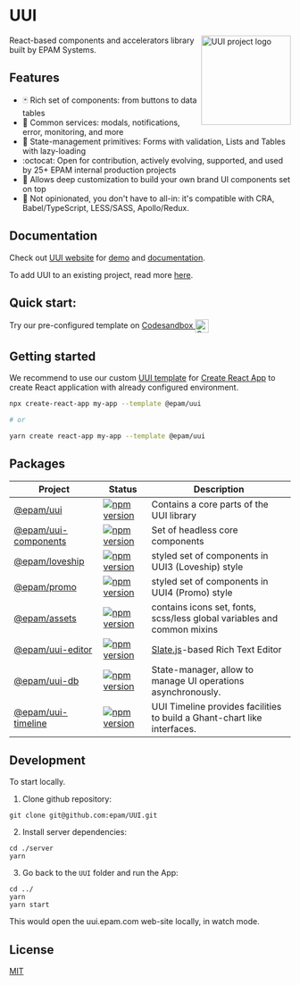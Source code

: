 # UUI
<img align="right" width="160" height="160"
     alt="UUI project logo"
     src="https://static.cdn.epam.com/uploads/690afa39a93c88c4dd13758fe1d869d5/EPM-UUI/Images/uui-logo-readme.svg">

React-based components and accelerators library built by EPAM Systems.

## Features

- :black_joker: Rich set of components: from buttons to data tables
- :rocket: Common services: modals, notifications, error, monitoring, and more
- :wrench: State-management primitives: Forms with validation, Lists and Tables with lazy-loading
- :octocat: Open for contribution, actively evolving, supported, and used by 25+ EPAM internal production projects
- :lipstick: Allows deep customization to build your own brand UI components set on top
- :memo: Not opinionated, you don't have to all-in: it's compatible with CRA, Babel/TypeScript, LESS/SASS, Apollo/Redux.

## Documentation

Check out [UUI website](https://uui.epam.com) for [demo](https://uui.epam.com/demo) and [documentation](https://uui.epam.com/documents?id=overview&mode=doc&skin=UUI4_promo).

To add UUI to an existing project, read more [here](https://uui.epam.com/documents?id=gettingStarted).

## Quick start:

Try our pre-configured template on
    <a href="https://codesandbox.io/s/uui-w4i61" target="_blank">
        Codesandbox
        <img
            width="24"
            height="24"
            alt="Codesandbox"
            align="center"
            src="https://camo.githubusercontent.com/ccf186cd931b6a61cf49bd0a3aeacb2d73be7e91210453571bdcf9f5b1057173/687474703a2f2f63646e2e656d6265642e6c792f70726f7669646572732f6c6f676f732f636f646573616e64626f782e706e67"
        />
    </a>

## Getting started

We recommend to use our custom [UUI template](https://www.npmjs.com/package/@epam/cra-template-uui) for [Create React App](https://reactjs.org/docs/create-a-new-react-app.html) to create React application with already configured environment.

```sh
npx create-react-app my-app --template @epam/uui

# or

yarn create react-app my-app --template @epam/uui
```

## Packages

| Project | Status | Description |
|---------|--------|-------------|
| [@epam/uui](https://github.com/epam/UUI/tree/main/uui)          | [![npm version](https://badge.fury.io/js/@epam%2Fuui.svg)](https://www.npmjs.com/package/@epam%2Fuui) | Contains a core parts of the UUI library |
| [@epam/uui-components](https://github.com/epam/UUI/tree/main/uui-components)          | [![npm version](https://badge.fury.io/js/@epam%2Fuui-components.svg)](https://www.npmjs.com/package/@epam%2Fuui-components) | Set of headless core components |
| [@epam/loveship](https://github.com/epam/UUI/tree/main/loveship)          | [![npm version](https://badge.fury.io/js/@epam%2Floveship.svg)](https://www.npmjs.com/package/@epam%2Floveship) | styled set of components in UUI3 (Loveship) style |
| [@epam/promo](https://github.com/epam/UUI/tree/main/epam-promo)          | [![npm version](https://badge.fury.io/js/@epam%2Fpromo.svg)](https://www.npmjs.com/package/@epam%2Fpromo) | styled set of components in UUI4 (Promo) style |
| [@epam/assets](https://github.com/epam/UUI/tree/main/epam-assets)          | [![npm version](https://badge.fury.io/js/@epam%2Fassets.svg)](https://www.npmjs.com/package/@epam%2Fassets) |  contains icons set, fonts, scss/less global variables and common mixins |
| [@epam/uui-editor](https://github.com/epam/UUI/tree/main/uui-editor)          | [![npm version](https://badge.fury.io/js/@epam%2Fuui-editor.svg)](https://www.npmjs.com/package/@epam%2Fuui-editor) | [Slate.js](https://www.slatejs.org/)-based Rich Text Editor |
| [@epam/uui-db](https://github.com/epam/UUI/tree/main/uui-db)          | [![npm version](https://badge.fury.io/js/@epam%2Fuui-db.svg)](https://www.npmjs.com/package/@epam%2Fuui-db) | State-manager, allow to manage UI operations asynchronously. |
| [@epam/uui-timeline](https://github.com/epam/UUI/tree/main/uui-timeline)          | [![npm version](https://badge.fury.io/js/@epam%2Fuui-timeline.svg)](https://www.npmjs.com/package/@epam%2Fuui-timeline) | UUI Timeline provides facilities to build a Ghant-chart like interfaces. |


## Development

To start locally.

1. Clone github repository:

```
git clone git@github.com:epam/UUI.git
```

2. Install server dependencies:

```
cd ./server
yarn
```
3. Go back to the `UUI` folder and run the App:

```
cd ../
yarn
yarn start
```

This would open the uui.epam.com web-site locally, in watch mode.


## License

[MIT](./LICENCE.MD)

